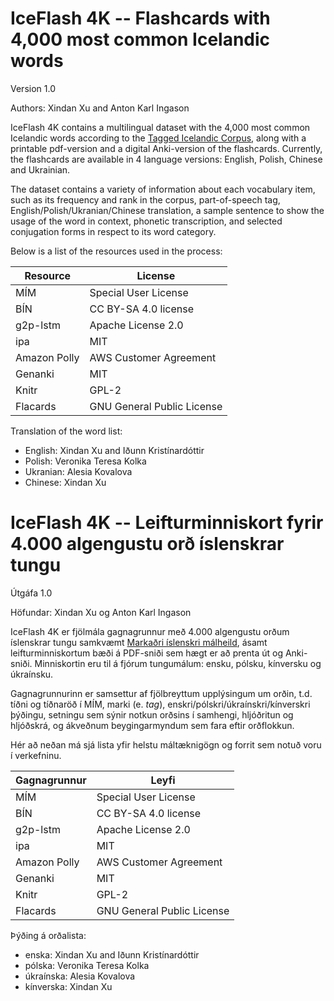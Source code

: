 # IceFlash 4K -- Flashcards with 4,000 most common Icelandic words 

Version 1.0

Authors: Xindan Xu and Anton Karl Ingason


IceFlash 4K contains a multilingual dataset with the 4,000 most common Icelandic words according to the [Tagged Icelandic Corpus](http://www.malfong.is/index.php?lang=en&pg=mim), along with a printable pdf-version and a digital Anki-version of the flashcards. Currently, the flashcards are available in 4 language versions: English, Polish, Chinese and Ukrainian.

The dataset contains a variety of information about each vocabulary item, such as its frequency and rank in the corpus, part-of-speech tag, English/Polish/Ukranian/Chinese translation, a sample sentence to show the usage of the word in context, phonetic transcription, and selected conjugation forms in respect to its word category.

Below is a list of the resources used in the process:

Resource | License
---------|---------
MÍM | Special User License
BÍN | CC BY-SA 4.0 license
g2p-lstm | Apache License 2.0 
ipa | MIT | Alexander Rossell Hayes (2020) 
Amazon Polly | AWS Customer Agreement
Genanki | MIT 
Knitr | GPL-2 | GPL-3
Flacards | GNU General Public License

Translation of the word list:
 - English: Xindan Xu and Iðunn Kristínardóttir
 - Polish: Veronika Teresa Kolka
 - Ukranian: Alesia Kovalova
 - Chinese: Xindan Xu

# IceFlash 4K -- Leifturminniskort fyrir 4.000 algengustu orð íslenskrar tungu

Útgáfa 1.0

Höfundar: Xindan Xu og Anton Karl Ingason



IceFlash 4K er fjölmála gagnagrunnur með 4.000 algengustu orðum íslenskrar tungu samkvæmt [Markaðri íslenskri málheild](http://www.malfong.is/index.php?lang=en&pg=mim), ásamt leifturminniskortum bæði á PDF-sniði sem hægt er að prenta út og Anki-sniði. Minniskortin eru til á fjórum tungumálum: ensku, pólsku, kínversku og úkraínsku.

Gagnagrunnurinn er samsettur af fjölbreyttum upplýsingum um orðin, t.d. tíðni og tíðnaröð í MÍM, marki (e. *tag*), enskri/pólskri/úkraínskri/kínverskri þýðingu, setningu sem sýnir notkun orðsins í samhengi, hljóðritun og hljóðskrá, og ákveðnum beygingarmyndum sem fara eftir orðflokkun. 

Hér að neðan má sjá lista yfir helstu máltæknigögn og forrit sem notuð voru í verkefninu.

Gagnagrunnur | Leyfi
---------|---------
MÍM | Special User License
BÍN | CC BY-SA 4.0 license
g2p-lstm | Apache License 2.0 
ipa | MIT | Alexander Rossell Hayes (2020) 
Amazon Polly | AWS Customer Agreement
Genanki | MIT 
Knitr | GPL-2 | GPL-3
Flacards | GNU General Public License

Þýðing á orðalista:
 - enska: Xindan Xu and Iðunn Kristínardóttir
 - pólska: Veronika Teresa Kolka
 - úkraínska: Alesia Kovalova
 - kínverska: Xindan Xu
